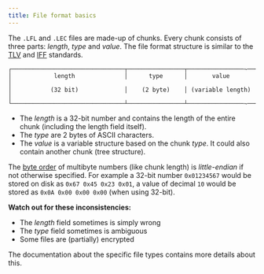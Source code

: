 ```yaml
---
title: File format basics
---
```

The `.LFL` and `.LEC` files are made-up of chunks. Every chunk consists of three parts: *length*, *type* and *value*.
The file format structure is similar to the [TLV](https://en.wikipedia.org/wiki/Type–length–value)
and [IFF](https://en.wikipedia.org/wiki/Interchange_File_Format) standards.

```
┌────────────────────────────────┬────────────────┬────────────────~──┐
│            length              │      type      │       value       │
│           (32 bit)             │    (2 byte)    │ (variable length) │
└────────────────────────────────┴────────────────┴────────────────~──┘
```

* The *length* is a 32-bit number and contains the length of the entire chunk
  (including the length field itself).
* The *type* are 2 bytes of ASCII characters.
* The *value* is a variable structure based on the chunk *type*. It could also contain another
  chunk (tree structure).

The [byte order](https://en.wikipedia.org/wiki/Endianness) of multibyte numbers
(like chunk length) is *little-endian* if not otherwise specified. For example a 32-bit number `0x01234567`
would be stored on disk as `0x67 0x45 0x23 0x01`, a value of decimal `10` would be stored as `0x0A 0x00 0x00 0x00` (when using 32-bit).

**Watch out for these inconsistencies:**

* The *length* field sometimes is simply wrong
* The *type* field sometimes is ambiguous
* Some files are (partially) encrypted

The documentation about the specific file types contains more details about this.
